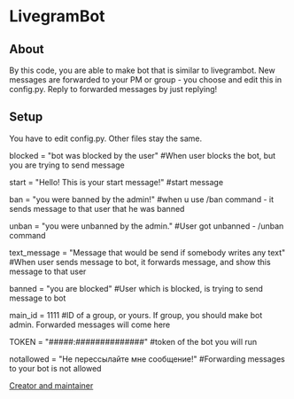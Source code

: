 # LivegramBot

## About
By this code, you are able to make bot that is similar to livegrambot.
New messages are forwarded to your PM or group - you choose and edit this in config.py.
Reply to forwarded messages by just replying!

## Setup
You have to edit config.py. Other files stay the same.

blocked = "bot was blocked by the user" #When user blocks the bot, but you are trying to send message

start = "Hello! This is your start message!" #start message

ban = "you were banned by the admin!" #when u use /ban command - it sends message to that user that he was banned

unban = "you were unbanned by the admin." #User got unbanned - /unban command

text_message = "Message that would be send if somebody writes any text"  #When user sends message to bot, it forwards message, and show this message to that user

banned = "you are blocked" #User which is blocked, is trying to send message to bot

main_id = 1111 #ID of a group, or yours. If group, you should make bot admin. Forwarded messages will come here

TOKEN = "#####:##############" #token of the bot you will run

notallowed = "Не перессылайте мне сообщение!" #Forwarding messages to your bot is not allowed


[Creator and maintainer](https://t.me/coder2020)
